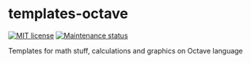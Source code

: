 # templates-octave

[![MIT license][license-badge]][license-url]
[![Maintenance status][status-badge]][status-url]

Templates for math stuff, calculations and graphics on Octave language

[status-url]: https://github.com/vikian050194/templates-octave/pulse
[status-badge]: https://img.shields.io/github/last-commit/vikian050194/templates-octave.svg

[license-url]: https://github.com/vikian050194/templates-octave/blob/master/LICENSE
[license-badge]: https://img.shields.io/github/license/vikian050194/templates-octave.svg

